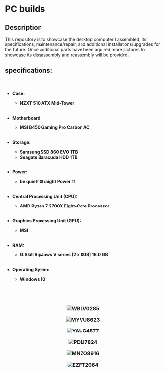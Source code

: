 <h1>PC builds</h1>

<h2>Description</h2>
This repository is to showcase the desktop computer I assembled, its' specifications, maintenance/repair, and additional installations/upgrades for the future. Once additional parts have been aquired more pictures to showcase its dissassembly and reassembly will be provided.
<br>

<h2>specifications:</h2><br/>

<h4>

- <b>Case:</b>
  - NZXT 510 ATX Mid-Tower <br/><br/>
  
- <b>Motherboard:</b>
  - MSI B450 Gaming Pro Carbon AC <br/><br/>
  
- <b>Storage:</b>
  - Samsung SSD 860 EVO 1TB
  - Seagate Baracuda HDD 1TB<br/><br/>
  
- <b>Power:</b>
  - be quiet! Straight Power 11 <br/><br/>
  
- <b>Central Processing Unit (CPU):</b>
  - AMD Ryzen 7 2700X Eight-Core Processor <br/><br/>
  
- <b>Graphics Processing Unit (GPU):</b>
  - MSI <br/><br/>
  
- <b>RAM:</b>
  - G.Skill RipJaws V series (2 x 8GB) 16.0 GB <br/><br/>
  
- <b>Operating Sytem:</b>
  - Windows 10 <br/><br/>

</h4>

<h3 align="center"><br/>

![WBLV0285](https://user-images.githubusercontent.com/124637405/234745805-aee7009f-56f6-4000-9b47-def404e1de3c.JPG) <br>

![MYVU8623](https://user-images.githubusercontent.com/124637405/234745725-043472fc-eebb-4863-8f77-22f8615134e7.JPG) <br>

![YAUC4577](https://user-images.githubusercontent.com/124637405/234746573-e38d128e-24d9-41b9-b072-41852f02a75b.JPG)

![PDLI7824](https://user-images.githubusercontent.com/124637405/234746634-4e760f02-2f20-48a2-98b0-568633cddb9b.JPG)

![MNZO8916](https://user-images.githubusercontent.com/124637405/234746666-2cfb5561-acaa-4839-b45c-c3d8d32db9c5.JPG)

![EZFT2064](https://user-images.githubusercontent.com/124637405/234746844-9d33e568-371c-4356-864c-3b2ffc9b73d8.JPG)


</h3><br/>


